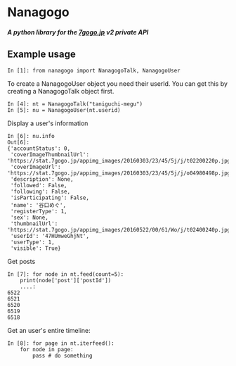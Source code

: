 # Nanagogo

##### A python library for the [7gogo.jp](http://7gogo.jp/) v2 private API


## Example usage

    In [1]: from nanagogo import NanagogoTalk, NanagogoUser

To create a NanagogoUser object you need their userId.
You can get this by creating a NanagogoTalk object first.

    In [4]: nt = NanagogoTalk("taniguchi-megu")
    In [5]: nu = NanagogoUser(nt.userid)

Display a user's information 

    In [6]: nu.info
    Out[6]:
    {'accountStatus': 0,
     'coverImageThumbnailUrl': 'https://stat.7gogo.jp/appimg_images/20160303/23/45/5j/j/t02200220p.jpg',
     'coverImageUrl': 'https://stat.7gogo.jp/appimg_images/20160303/23/45/5j/j/o04980498p.jpg',
     'description': None,
     'followed': False,
     'following': False,
     'isParticipating': False,
     'name': '谷口めぐ',
     'registerType': 1,
     'sex': None,
     'thumbnailUrl': 'https://stat.7gogo.jp/appimg_images/20160522/00/61/Wo/j/t02400240p.jpg',
     'userId': '47HUmweGhjNt',
     'userType': 1,
     'visible': True}

Get posts

    In [7]: for node in nt.feed(count=5):
        print(node['post']['postId'])
        ....:
    6522
    6521
    6520
    6519
    6518

Get an user's entire timeline:

    In [8]: for page in nt.iterfeed():
        for node in page:
            pass # do something

